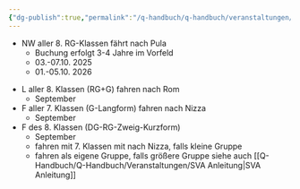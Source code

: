 ```yaml
---
{"dg-publish":true,"permalink":"/q-handbuch/q-handbuch/veranstaltungen/sprachreisen/"}
---
```


* NW aller 8. RG-Klassen fährt nach Pula
	* Buchung erfolgt 3-4 Jahre im Vorfeld
	* 03.-07.10. 2025
	- 01.-05.10. 2026
- L aller 8. Klassen (RG+G) fahren nach Rom
	- September
- F aller 7. Klassen (G-Langform) fahren nach Nizza
	- September
- F des 8. Klassen (DG-RG-Zweig-Kurzform)
	- September
	- fahren mit 7. Klassen mit nach Nizza, falls kleine Gruppe
	- fahren als eigene Gruppe, falls größere Gruppe
siehe auch [[Q-Handbuch/Q-Handbuch/Veranstaltungen/SVA Anleitung\|SVA Anleitung]]
